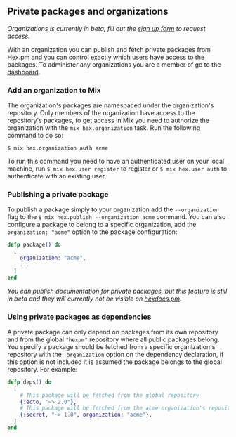 ## Private packages and organizations

*Organizations is currently in beta, fill out the [sign up form](/dashboard/signup) to request access.*

With an organization you can publish and fetch private packages from Hex.pm and you can control exactly which users have access to the packages. To administer any organizations you are a member of go to the [dashboard](/dashboard).

### Add an organization to Mix

The organization's packages are namespaced under the organization's repository. Only members of the organization have access to the repository's packages, to get access in Mix you need to authorize the organization with the `mix hex.organization` task. Run the following command to do so:

```nohighlight
$ mix hex.organization auth acme
```

To run this command you need to have an authenticated user on your local machine, run `$ mix hex.user register` to register or `$ mix hex.user auth` to authenticate with an existing user.

### Publishing a private package

To publish a package simply to your organization add the `--organization` flag to the `$ mix hex.publish --organization acme` command. You can also configure a package to belong to a specific organization, add the `organization: "acme"` option to the package configuration:

```elixir
defp package() do
  [
    organization: "acme",
    ...
  ]
end
```

*You can publish documentation for private packages, but this feature is still in beta and they will currently not be visible on [hexdocs.pm](https://hexdocs.pm).*

### Using private packages as dependencies

A private package can only depend on packages from its own repository and from the global `"hexpm"` repository where all public packages belong. You specify a package should be fetched from a specific organization's repository with the `:organization` option on the dependency declaration, if this option is not included it is assumed the package belongs to the global repository. For example:

```elixir
defp deps() do
  [
    # This package will be fetched from the global repository
    {:ecto, "~> 2.0"},
    # This package will be fetched from the acme organization's repository
    {:secret, "~> 1.0", organization: "acme"},
  ]
end
```
